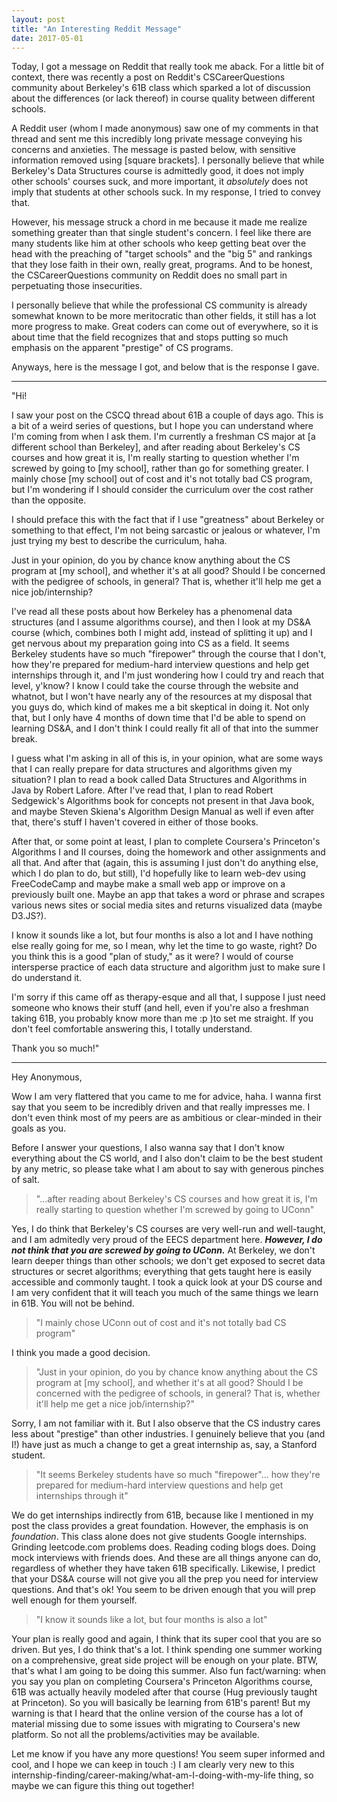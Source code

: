 ```yaml
---
layout: post
title: "An Interesting Reddit Message"
date: 2017-05-01
---
```


Today, I got a message on Reddit that really took me aback. For a little bit of context, there was recently a post on Reddit's CSCareerQuestions community about Berkeley's 61B class which sparked a lot of discussion about the differences (or lack thereof) in course quality between different schools. 

A Reddit user (whom I made anonymous) saw one of my comments in that thread and sent me this incredibly long private message conveying his concerns and anxieties. The message is pasted below, with sensitive information removed using [square brackets].  I personally believe that while Berkeley's Data Structures course is admittedly good, it does not imply other schools' courses suck, and more important, it _absolutely_ does not imply that students at other schools suck. In my response, I tried to convey that.

However, his message struck a chord in me because it made me realize something greater than that single student's concern. I feel like there are many students like him at other schools who keep getting beat over the head with the preaching of "target schools" and the "big 5" and rankings that they lose faith in their own, really great, programs. And to be honest, the CSCareerQuestions community on Reddit does no small part in perpetuating those insecurities.

I personally believe that while the professional CS community is already somewhat known to be more meritocratic than other fields, it still has a lot more progress to make. Great coders can come out of everywhere, so it is about time that the field recognizes that and stops putting so much emphasis on the apparent "prestige" of CS programs. 

Anyways, here is the message I got, and below that is the response I gave. 

------

"Hi! 

I saw your post on the CSCQ thread about 61B a couple of days ago. This is a bit of a weird series of questions, but I hope you can understand where I'm coming from when I ask them. I'm currently a freshman CS major at [a different school than Berkeley], and after reading about Berkeley's CS courses and how great it is, I'm really starting to question whether I'm screwed by going to [my school], rather than go for something greater. I mainly chose [my school] out of cost and it's not totally bad CS program, but I'm wondering if I should consider the curriculum over the cost rather than the opposite.

I should preface this with the fact that if I use "greatness" about Berkeley or something to that effect, I'm not being sarcastic or jealous or whatever, I'm just trying my best to describe the curriculum, haha.

Just in your opinion, do you by chance know anything about the CS program at [my school], and whether it's at all good? Should I be concerned with the pedigree of schools, in general? That is, whether it'll help me get a nice job/internship?

I've read all these posts about how Berkeley has a phenomenal data structures (and I assume algorithms course), and then I look at my DS&A course (which, combines both I might add, instead of splitting it up) and I get nervous about my preparation going into CS as a field. It seems Berkeley students have so much "firepower" through the course that I don't, how they're prepared for medium-hard interview questions and help get internships through it, and I'm just wondering how I could try and reach that level, y'know? I know I could take the course through the website and whatnot, but I won't have nearly any of the resources at my disposal that you guys do, which kind of makes me a bit skeptical in doing it. Not only that, but I only have 4 months of down time that I'd be able to spend on learning DS&A, and I don't think I could really fit all of that into the summer break.

I guess what I'm asking in all of this is, in your opinion, what are some ways that I can really prepare for data structures and algorithms given my situation? I plan to read a book called Data Structures and Algorithms in Java by Robert Lafore. After I've read that, I plan to read Robert Sedgewick's Algorithms book for concepts not present in that Java book, and maybe Steven Skiena's Algorithm Design Manual as well if even after that, there's stuff I haven't covered in either of those books.

After that, or some point at least, I plan to complete Coursera's Princeton's Algorithms I and II courses, doing the homework and other assignments and all that. And after that (again, this is assuming I just don't do anything else, which I do plan to do, but still), I'd hopefully like to learn web-dev using FreeCodeCamp and maybe make a small web app or improve on a previously built one. Maybe an app that takes a word or phrase and scrapes various news sites or social media sites and returns visualized data (maybe D3.JS?).

I know it sounds like a lot, but four months is also a lot and I have nothing else really going for me, so I mean, why let the time to go waste, right? Do you think this is a good "plan of study," as it were? I would of course intersperse practice of each data structure and algorithm just to make sure I do understand it.

I'm sorry if this came off as therapy-esque and all that, I suppose I just need someone who knows their stuff (and hell, even if you're also a freshman taking 61B, you probably know more than me :p )to set me straight. If you don't feel comfortable answering this, I totally understand.

Thank you so much!"


-------------

Hey Anonymous,

Wow I am very flattered that you came to me for advice, haha. I wanna first say that you seem to be incredibly driven and that really impresses me. I don't even think most of my peers are as ambitious or clear-minded in their goals as you. 

Before I answer your questions, I also wanna say that I don't know everything about the CS world, and I also don't claim to be the best student by any metric, so please take what I am about to say with generous pinches of salt.

> "...after reading about Berkeley's CS courses and how great it is, I'm really starting to question whether I'm screwed by going to UConn"

Yes, I do think that Berkeley's CS courses are very well-run and well-taught, and I am admitedly very proud of the EECS department here. **_However, I do not think that you are screwed by going to UConn._** At Berkeley, we don't learn deeper things than other schools; we don't get exposed to secret data structures or secret algorithms; everything that gets taught here is easily accessible and commonly taught. I took a quick look at your DS course and I am very confident that it will teach you much of the same things we learn in 61B. You will not be behind. 

>  "I mainly chose UConn out of cost and it's not totally bad CS program"

I think you made a good decision. 

> "Just in your opinion, do you by chance know anything about the CS program at [my school], and whether it's at all good? Should I be concerned with the pedigree of schools, in general? That is, whether it'll help me get a nice job/internship?"

Sorry, I am not familiar with it. But I also observe that the CS industry cares less about "prestige" than other industries. I genuinely believe that you (and I!) have just as much a change to get a great internship as, say, a Stanford student. 

> "It seems Berkeley students have so much "firepower"... how they're prepared for medium-hard interview questions and help get internships through it"

We do get internships indirectly from 61B, because like I mentioned in my post the class provides a great foundation. However, the emphasis is on _foundation_. This class alone does not give students Google internships. Grinding leetcode.com problems does. Reading coding blogs does. Doing mock interviews with friends does. And these are all things anyone can do, regardless of whether they have taken 61B specifically. Likewise, I predict that your DS&A course will not give you all the prep you need for interview questions. And that's ok! You seem to be driven enough that you will prep well enough for them yourself.  

> "I know it sounds like a lot, but four months is also a lot"

Your plan is really good and again, I think that its super cool that you are so driven. But yes, I do think that's a lot. I think spending one summer working on a comprehensive, great side project will be enough on your plate. BTW, that's what I am going to be doing this summer. Also fun fact/warning: when you say you plan on completing Coursera's Princeton Algorithms course, 61B was actually heavily modeled after that course (Hug previously taught at Princeton). So you will basically be learning from 61B's parent! But my warning is that I heard that the online version of the course has a lot of material missing due to some issues with migrating to Coursera's new platform. So not all the problems/activities may be available. 

Let me know if you have any more questions! You seem super informed and cool, and I hope we can keep in touch :) I am clearly very new to this internship-finding/career-making/what-am-I-doing-with-my-life thing, so maybe we can figure this thing out together!